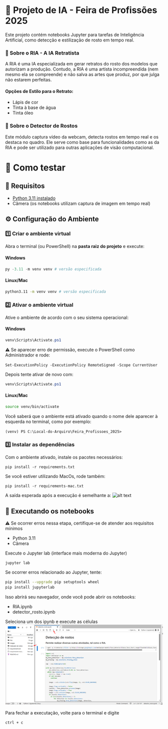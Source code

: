 # 🤖 Projeto de IA - Feira de Profissões 2025 

Este projeto contém notebooks Jupyter para tarefas de Inteligência Artificial, como detecção e estilização de rosto em tempo real.

### 🎨 Sobre o RIA - A IA Retratista
A RIA é uma IA especializada em gerar retratos do rosto dos modelos que autorizam a produção. Contudo, a RIA é uma artista incompreendida (nem mesmo ela se compreende) e não salva as artes que produz, por que julga não estarem perfeitas.


#### Opções de Estilo para o Retrato:

- Lápis de cor
- Tinta à base de água
- Tinta óleo

### 🫥 Sobre o Detector de Rostos

Este módulo captura vídeo da webcam, detecta rostos em tempo real e os destaca no quadro. Ele serve como base para funcionalidades como as da RIA e pode ser utilizado para outras aplicações de visão computacional.


# 🧪 Como testar

## 📁 Requisitos

- [Python 3.11 instalado ](https://www.python.org/downloads/release/python-3110/)
- Câmera (os notebooks utilizam captura de imagem em tempo real)

## ⚙️ Configuração do Ambiente

### 1️⃣ Criar o ambiente virtual

Abra o terminal (ou PowerShell) na **pasta raiz do projeto** e execute:
#### Windows
```PowerShell
py -3.11 -m venv venv # versão especificada
```

#### Linux/Mac
```Bash
python3.11 -m venv venv # versão especificada
```

### 2️⃣ Ativar o ambiente virtual
Ative o ambiente de acordo com o seu sistema operacional:

#### Windows
```PowerShell
venv\Scripts\Activate.ps1
```
⚠️ Se aparecer erro de permissão, execute o PowerShell como Administrador e rode:

```Set-ExecutionPolicy -ExecutionPolicy RemoteSigned -Scope CurrentUser```

Depois tente ativar de novo com:
```PowerShell
venv\Scripts\Activate.ps1
```

#### Linux/Mac
```bash
source venv/bin/activate
```

Você saberá que o ambiente está ativado quando o nome dele aparecer à esquerda no terminal, como por exemplo:

```(venv) PS C:\Local-do-Arquiro\Feira_Profissoes_2025> ```

### 3️⃣ Instalar as dependências
Com o ambiente ativado, instale os pacotes necessários:

```
pip install -r requirements.txt
```

Se você estiver utilizando MacOs, rode também:

```
pip install -r requirements-mac.txt
```

A saída esperada após a execução é semelhante a:
![alt text](images/output-requirements.png)

## 📓 Executando os notebooks

⚠️ Se ocorrer erros nessa etapa, certifique-se de atender aos requisitos mínimos 
- Python 3.11 
- Câmera 

Execute o Jupyter lab (interface mais moderna do Jupyter)
```
jupyter lab
```

Se ocorrer erros relacionado ao Jupyter, tente:
```bash
pip install --upgrade pip setuptools wheel
pip install jupyterlab
```

Isso abrirá seu navegador, onde você pode abrir os notebooks:

- RIA.ipynb
- detector_rosto.ipynb

Seleciona um dos ipynb e execute as células
![alt text](images/jupyter.png)

Para fechar a executação, volte para o terminal e digite
```
ctrl + c
```